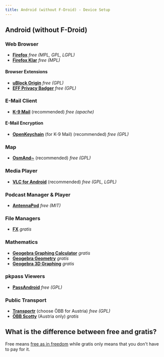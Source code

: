 ```yaml
---
title: Android (without F-Droid) - Device Setup
---
```

## Android (without F-Droid)

### Web Browser

- [**Firefox**](https://play.google.com/store/apps/details?id=org.mozilla.firefox) _free (MPL, GPL, LGPL)_
- [**Firefox Klar**](https://play.google.com/store/apps/details?id=org.mozilla.klar) _free (MPL)_

#### Browser Extensions

- [**uBlock Origin**](https://addons.mozilla.org/firefox/addon/ublock-origin/) _free (GPL)_
- [**EFF Privacy Badger**](https://www.eff.org/privacybadger) _free (GPL)_


### E-Mail Client

- [**K-9 Mail**](https://play.google.com/store/apps/details?id=com.fsck.k9) (recommended) _free (apache)_

#### E-Mail Encryption

- [**OpenKeychain**](https://play.google.com/store/apps/details?id=org.sufficientlysecure.keychain) (for K-9 Mail) (recommended) _free (GPL)_


### Map

- [**OsmAnd~**](https://play.google.com/store/apps/details?id=net.osmand) (recommended) _free (GPL)_


### Media Player

- [**VLC for Android**](https://play.google.com/store/apps/details?id=org.videolan.vlc) (recommended) _free (GPL, LGPL)_


### Podcast Manager & Player

- [**AntennaPod**](https://play.google.com/store/apps/details?id=de.danoeh.antennapod) _free (MIT)_


### File Managers

- [**FX**](https://play.google.com/store/apps/details?id=nextapp.fx) _gratis_


### Mathematics

- [**Geogebra Graphing Calculator**](https://play.google.com/store/apps/details?id=org.geogebra.android) _gratis_
- [**Geogebra Geometry**](https://play.google.com/store/apps/details?id=org.geogebra.android.geometry) _gratis_
- [**Geogebra 3D Graphing**](https://play.google.com/store/apps/details?id=org.geogebra.android.g3d) _gratis_


### pkpass Viewers

- [**PassAndroid**](https://play.google.com/store/apps/details?id=org.ligi.passandroid) _free (GPL)_


### Public Transport

- [**Transportr**](https://play.google.com/store/apps/details?id=de.grobox.liberario) (choose ÖBB for Austria) _free (GPL)_
- [**ÖBB Scotty**](https://play.google.com/store/apps/details?id=de.hafas.android.oebb) (Austria only) _gratis_


## What is the difference between free and gratis?

Free means [free as in freedom](https://www.gnu.org/philosophy/free-sw.html) while gratis only means that
you don't have to pay for it.
